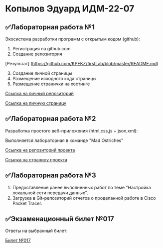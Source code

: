 # Копылов Эдуард ИДМ-22-07
## ✅Лабораторная работа №1
Экосистема разработки программ с открытым кодом (github):
1. Регистрация на github.com
2. Создание репозитория

[Результат] (https://github.com/KPEKZ/firstLab/blob/master/README.md)

3. Создание личной страницы
4. Размещение исходного кода страницы 
5. Размещение странички на хостинге 

[Ссылка на личный репозиторий]()

[Ссылка на личную страницу]()
## ✅Лабораторная работа №2
Разработка простого веб-приложения (html,css,js + json,xml):

Выполняется лабораторная в команде "Mad Ostriches"

[Ссылка на репозиторий проекта](https://github.com/KPEKZ/IT_PROJECT)

[Ссылка на страницу проекта]()
## ✅Лабораторная работа №3
1. Предоставление ранее выполненных работ по теме "Настройка локальной сети передачи данных".
2. Загрузка в Git-репозиторий отчетов о проделанной работе в Cisco Packet Tracer.
## ✅Экзаменационный билет №017
Ответы на выбранный билет:

[Билет №017](https://github.com/stankin/inet-2022/wiki/exam17)
